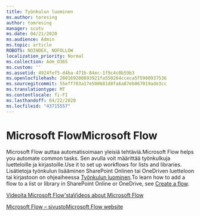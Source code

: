 ```yaml
---
title: Työnkulun luominen
ms.author: toresing
author: tomresing
manager: scotv
ms.date: 04/21/2020
ms.audience: Admin
ms.topic: article
ROBOTS: NOINDEX, NOFOLLOW
localization_priority: Normal
ms.collection: Adm_O365
ms.custom: ''
ms.assetid: 4924fef5-d4ba-471b-84ec-1f9c4c0b59b3
ms.openlocfilehash: 280169200893921fa550264cceca5f5980937536
ms.sourcegitcommit: 55eff703a17e500681d8fa6a87eb067019ade3cc
ms.translationtype: MT
ms.contentlocale: fi-FI
ms.lasthandoff: 04/22/2020
ms.locfileid: "43715557"
---
```

# <a name="microsoft-flow"></a><span data-ttu-id="c845c-102">Microsoft Flow</span><span class="sxs-lookup"><span data-stu-id="c845c-102">Microsoft Flow</span></span>

<span data-ttu-id="c845c-103">Microsoft Flow auttaa automatisoimaan yleisiä tehtäviä.</span><span class="sxs-lookup"><span data-stu-id="c845c-103">Microsoft Flow helps you automate common tasks.</span></span> <span data-ttu-id="c845c-104">Sen avulla voit määrittää työnkulkuja luetteloille ja kirjastoille.</span><span class="sxs-lookup"><span data-stu-id="c845c-104">Use it to set up workflows for lists and libraries.</span></span> <span data-ttu-id="c845c-105">Lisätietoja työnkulun lisääminen SharePoint Onlinen tai OneDriven luetteloon tai kirjastoon on ohjeaiheessa [Työnkulun luominen](https://go.microsoft.com/fwlink/?linkid=869408).</span><span class="sxs-lookup"><span data-stu-id="c845c-105">To learn how to add a flow to a list or library in SharePoint Online or OneDrive, see [Create a flow](https://go.microsoft.com/fwlink/?linkid=869408).</span></span>
  
[<span data-ttu-id="c845c-106">Videoita Microsoft Flow'sta</span><span class="sxs-lookup"><span data-stu-id="c845c-106">Videos about Microsoft Flow</span></span>](https://go.microsoft.com/fwlink/?linkid=864641)
  
[<span data-ttu-id="c845c-107">Microsoft Flow – sivusto</span><span class="sxs-lookup"><span data-stu-id="c845c-107">Microsoft Flow website</span></span>](https://go.microsoft.com/fwlink/?linkid=864642)
  

